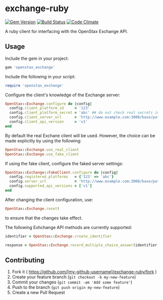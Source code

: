 exchange-ruby
=============

[![Gem Version](https://badge.fury.io/rb/openstax_exchange.svg)](http://badge.fury.io/rb/openstax_exchange)
[![Build Status](https://travis-ci.org/openstax/exchange-ruby.svg?branch=master)](https://travis-ci.org/openstax/exchange-ruby)
[![Code Climate](https://codeclimate.com/github/openstax/exchange-ruby.png)](https://codeclimate.com/github/openstax/exchange-ruby)

A ruby client for interfacing with the OpenStax Exchange API.

Usage
-----

Include the gem in your project:
```rb
gem 'openstax_exchange'
```

Include the following in your script:

```rb
require 'openstax_exchange'
```

Configure the client's knowledge of the Exchange server:

```rb
OpenStax::Exchange.configure do |config|
  config.client_platform_id     = '123'
  config.client_platform_secret = 'abc' ## do not check real secrets into version control!
  config.client_server_url      = 'http://www.example.com:3000/base/path'
  config.client_api_version     = 'v1'
end
```

By default the real Exchane client will be used.  However, the choice can be made explicitly by using the following:

```rb
OpenStax::Exchange.use_real_client
OpenStax::Exchange.use_fake_client
```

If using the fake client, configure the faked server settings:

```rb
OpenStax::Exchange::FakeClient.configure do |config|
  config.registered_platforms   = {'123' => 'abc'}
  config.server_url             = 'http://www.example.com:3000/base/path'
  config.supported_api_versions = ['v1']
end
```

After changing the client configuration, use:
```rb
OpenStax::Exchange.reset!
```
to ensure that the changes take effect.

The following Exhchange API methods are currently supported:
```rb
identifier = OpenStax::Exchange.create_identifier
```
```rb
response = OpenStax::Exchange.record_multiple_choice_answer(identifier, resource_uri, trial, answer)
```

## Contributing

1. Fork it ( https://github.com/[my-github-username]/exchange-ruby/fork )
2. Create your feature branch (`git checkout -b my-new-feature`)
3. Commit your changes (`git commit -am 'Add some feature'`)
4. Push to the branch (`git push origin my-new-feature`)
5. Create a new Pull Request
